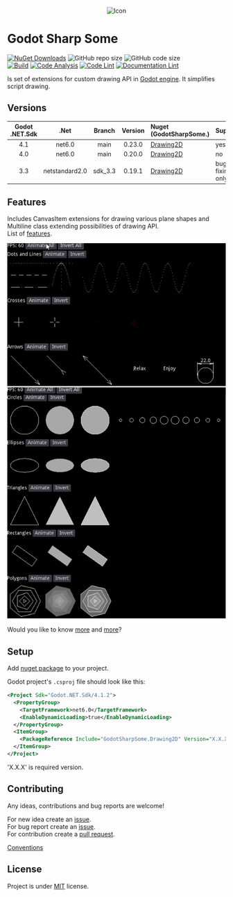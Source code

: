 <p align="center">
  <img src="\src\GodotSharpSome.Drawing2D\icon.png" alt="Icon" width="50"/>
</p>

# Godot Sharp Some

[![NuGet Downloads](https://img.shields.io/nuget/dt/GodotSharpSome.Drawing2D.svg)](https://www.nuget.org/packages/GodotSharpSome.Drawing2D/)
![GitHub repo size](https://img.shields.io/github/repo-size/jirikostiha/godot-sharp-some)
![GitHub code size](https://img.shields.io/github/languages/code-size/jirikostiha/godot-sharp-some)  
[![Build](https://github.com/jirikostiha/godot-sharp-some/actions/workflows/build.yml/badge.svg)](https://github.com/jirikostiha/godot-sharp-some/actions/workflows/build.yml)
[![Code Analysis](https://github.com/jirikostiha/godot-sharp-some/actions/workflows/analyse-code.yml/badge.svg)](https://github.com/jirikostiha/godot-sharp-some/actions/workflows/analyse-code.yml)
[![Code Lint](https://github.com/jirikostiha/godot-sharp-some/actions/workflows/lint-code.yml/badge.svg)](https://github.com/jirikostiha/godot-sharp-some/actions/workflows/lint-code.yml)
[![Documentation Lint](https://github.com/jirikostiha/godot-sharp-some/actions/workflows/lint-docs.yml/badge.svg)](https://github.com/jirikostiha/godot-sharp-some/actions/workflows/lint-docs.yml)

Is set of extensions for custom drawing API in [Godot engine](https://github.com/godotengine/godot). It simplifies script drawing.

## Versions

Godot .NET.Sdk | .Net           | Branch  | Version | Nuget (GodotSharpSome.) | Support
:------------: | :-------------:| :-----: | :-----: | :---------------------- | :------
4.1            | net6.0         | main    | 0.23.0  | [Drawing2D](https://www.nuget.org/packages/GodotSharpSome.Drawing2D/0.23.0) | yes
4.0            | net6.0         | main    | 0.20.0  | [Drawing2D](https://www.nuget.org/packages/GodotSharpSome.Drawing2D/0.20.0) | no
3.3            | netstandard2.0 | sdk_3.3 | 0.19.1  | [Drawing2D](https://www.nuget.org/packages/GodotSharpSome.Drawing2D/0.19.1) | bug fixing only

## Features

Includes CanvasItem extensions for drawing various plane shapes and Multiline class extending possibilities of drawing API.  
List of [features](./doc/features.md).

![pic](./doc/images/dots_and_lines_animation.gif)
![pic](./doc/images/primitives_animation.gif)

Would you like to know [more](./src/GodotSharpSome.Drawing2D/readme.md)
and [more](./src/usage/)?

## Setup

Add [nuget package](https://www.nuget.org/packages/GodotSharpSome.Drawing2D)
to your project.

Godot project's `.csproj` file should look like this:

```xml
<Project Sdk="Godot.NET.Sdk/4.1.2">
  <PropertyGroup>
    <TargetFramework>net6.0</TargetFramework>
    <EnableDynamicLoading>true</EnableDynamicLoading>
  </PropertyGroup>
  <ItemGroup>
    <PackageReference Include="GodotSharpSome.Drawing2D" Version="X.X.X" />
  </ItemGroup>
</Project>
```

'X.X.X' is required version.

## Contributing

Any ideas, contributions and bug reports are welcome!

For new idea create an [issue](https://github.com/jirikostiha/lexicon/issues/new/choose).  
For bug report create an [issue](https://github.com/jirikostiha/lexicon/issues/new/choose).  
For contribution create a [pull request](https://docs.github.com/en/pull-requests/collaborating-with-pull-requests/proposing-changes-to-your-work-with-pull-requests/creating-a-pull-request).  

[Conventions](./doc/conventions.md)  

## License

Project is under [MIT](./LICENSE) license.
